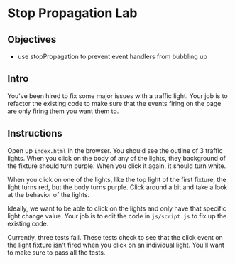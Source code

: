# Stop Propagation Lab

## Objectives
+ use stopPropagation to prevent event handlers from bubbling up

## Intro

You've been hired to fix some major issues with a traffic light. Your job is to refactor the existing code to make sure that the events firing on the page are only firing them you want them to.


## Instructions

Open up `index.html` in the browser. You should see the outline of 3 traffic lights. When you click on the body of any of the lights, they background of the fixture should turn purple. When you click it again, it should turn white.

When you click on one of the lights, like the top light of the first fixture, the light turns red, but the body turns purple. Click around a bit and take a look at the behavior of the lights.

Ideally, we want to be able to click on the lights and only have that specific light change value. Your job is to edit the code in `js/script.js` to fix up the existing code.

Currently, three tests fail. These tests check to see that the click event on the light fixture isn't fired when you click on an individual light. You'll want to make sure to pass all the tests. 

